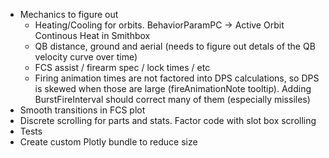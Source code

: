 * Mechanics to figure out
	* Heating/Cooling for orbits. BehaviorParamPC -> Active Orbit Continous Heat in Smithbox
	* QB distance, ground and aerial (needs to figure out detals of the QB velocity curve
		  over time)
	* FCS assist / firearm spec / lock times / etc
	* Firing animation times are not factored into DPS calculations, so DPS is skewed when 
	  those are large (fireAnimationNote tooltip). Adding BurstFireInterval should correct
	  many of them (especially missiles)
* Smooth transitions in FCS plot
* Discrete scrolling for parts and stats. Factor code with slot box scrolling
* Tests
* Create custom Plotly bundle to reduce size